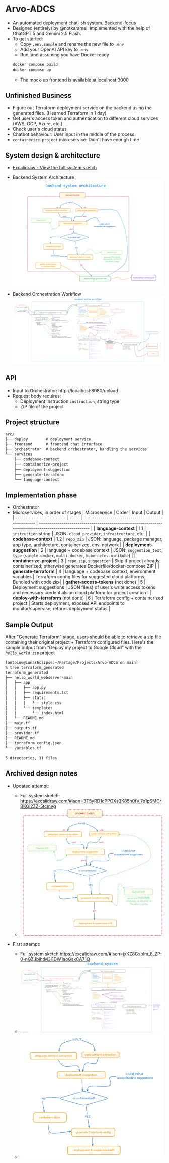 # Arvo-ADCS

- An automated deployment chat-ish system. Backend-focus
- Designed (entirely) by @notkaramel, implemented with the help of ChatGPT 5 and Gemini 2.5 Flash.
- To get started:
  - Copy `.env.sample` and rename the new file to `.env`
  - Add your OpenAI API key to `.env`
  - Run, and assuming you have Docker ready
  ```sh
  docker compose build
  docker compose up
  ```
  - The mock-up frontend is available at localhost:3000

## Unfinished Business

- Figure out Terraform deployment service on the backend using the generated files. (I learned Terraform in 1 day)
- Get user's access token and authentication to different cloud services (AWS, GCP, Azure, etc.)
- Check user's cloud status
- Chatbot behaviour: User input in the middle of the process
- `containerize-project` microservice: Didn't have enough time


## System design & architecture

- [Excalidraw - View the full system sketch](https://excalidraw.com/#json=gInCXAHm8vH-obkX1AcWq,J8VFlhV40FrXe3AYpPRxRw)

- Backend System Architecture
  ![Finalized Architecture](docs/Architecture_final.png)

- Backend Orchestration Workflow
  ![Finalized System Design & Workflow](docs/BackendWorkflow_final.png)

## API

- Input to Orchestrator: http://localhost:8080/upload
- Request body requires:
  - Deployment Instruction `instruction`, string type
  - ZIP file of the project

## Project structure

```
src/
├── deploy        # deployment service
├── frontend      # frontend chat interface
├── orchestrator  # backend orchestrator, handling the services
└── services
    ├── codebase-context
    ├── containerize-project
    ├── deployment-suggestion
    ├── generate-terraform
    └── language-context
```

## Implementation phase

- Orchestrator
- Microservices, in order of stages
  | Microservice | Order | Input | Output |
  | ------------------------- | ----- | -------------------------------------------------- | --------------------------------------------------------------------------------------------------- |
  | **language-context** | 1.1 | `instruction` string | JSON: `cloud_provider`, `infrastructure`, etc. |
  | **codebase-context** | 1.2 | `repo_zip` | JSON: language, package manager, app type, architecture, containerized, env, network |
  | **deployment-suggestion** | 2 | language + codebase context | JSON: `suggestion_text`, `type` (`single-docker`, `multi-docker`, `kubernetes-minikube`) |
  | **containerize-project** | 3 | `repo_zip`, `suggestion` | Skip if project already containerized; otherwise generates Dockerfile/docker-compose ZIP |
  | **generate-terraform** | 4 | language + codebase context, environment variables | Terraform config files for suggested cloud platforms. Bundled with code zip |
  | **gather-access-tokens** (not done) | 5 | Deployment suggestions | JSON file(s) of user's write access tokens and necessary credentials on cloud platform for project creation |
  | **deploy-with-terraform** (not done) | 6 | Terraform config + containerized project | Starts deployment, exposes API endpoints to monitor/supervise, returns deployment status |

## Sample Output

After "Generate Terraform" stage, users should be able to retrieve a zip file containing their original project + Terraform configured files. Here's the sample output from "Deploy my project to Google Cloud" with the _`hello_world.zip`_ project

```
[antoine@LunarEclipse:~/Partage/Projects/Arvo-ADCS on main]
% tree terraform_generated
terraform_generated
├── hello_world_webserver-main
│   ├── app
│   │   ├── app.py
│   │   ├── requirements.txt
│   │   ├── static
│   │   │   └── style.css
│   │   └── templates
│   │       └── index.html
│   └── README.md
├── main.tf
├── outputs.tf
├── provider.tf
├── README.md
├── terraform_config.json
└── variables.tf

5 directories, 11 files
```

## Archived design notes

- Updated attempt:

  - Full system sketch: https://excalidraw.com/#json=3T5yRD1cPPOXs3K85h0fV,7p1pSMCrBKGi2ZZ-5tcmVg
  - ![Microservices Architecture](docs/Architecture2.png)

- First attempt:
  - Full system sketch https://excalidraw.com/#json=jxKZ8GsbIm_8_ZP-0-nGZ,IblhtM3I1DW1aoGsxCA71Q
  - ![System design stages](docs/SystemDesign1.png)
  - ![Microservices Architecture](docs/Architecture1.png)
